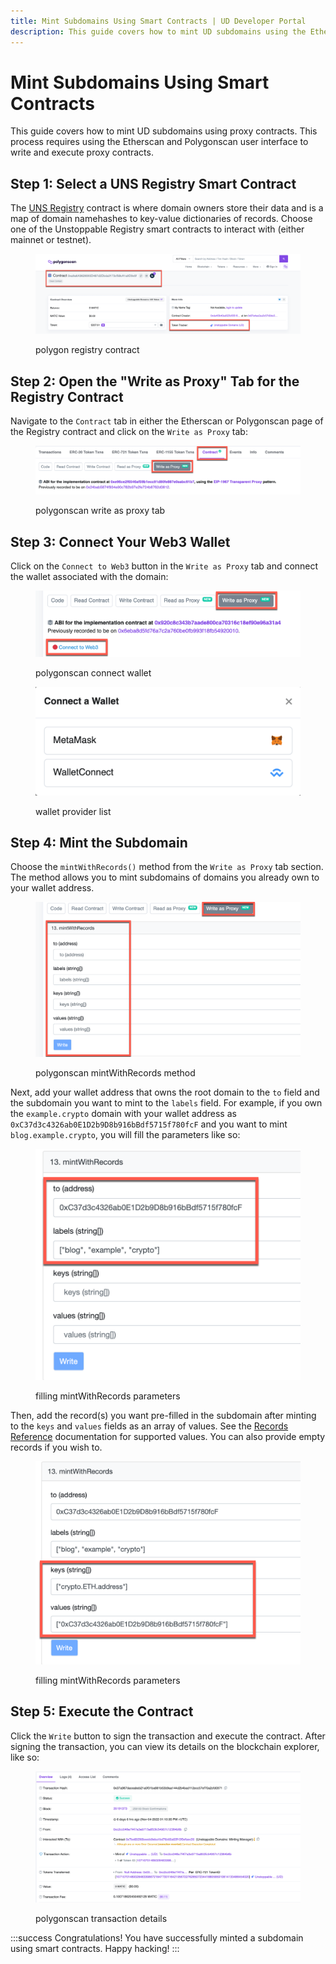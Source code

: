 ```yaml
---
title: Mint Subdomains Using Smart Contracts | UD Developer Portal
description: This guide covers how to mint UD subdomains using the Etherscan and Polygonscan user interfaces to write and execute proxy contracts.
---
```


# Mint Subdomains Using Smart Contracts

This guide covers how to mint UD subdomains using proxy contracts. This process requires using the Etherscan and Polygonscan user interface to write and execute proxy contracts.

## Step 1: Select a UNS Registry Smart Contract

The [UNS Registry](/developer-toolkit/reference/smart-contracts/uns-smart-contracts.md#unsregistry) contract is where domain owners store their data and is a map of domain namehashes to key-value dictionaries of records. Choose one of the Unstoppable Registry smart contracts to interact with (either mainnet or testnet).

<figure>

![polygon registry contract](../static/images/polygon-registry-contract.png)

<figcaption>polygon registry contract</figcaption>
</figure>

## Step 2: Open the "Write as Proxy" Tab for the Registry Contract

Navigate to the `Contract` tab in either the Etherscan or Polygonscan page of the Registry contract and click on the `Write as Proxy` tab:

<figure>

![polygonscan write as proxy tab](../static/images/polygonscan-write-as-proxy-tab.png)

<figcaption>polygonscan write as proxy tab</figcaption>
</figure>

## Step 3: Connect Your Web3 Wallet

Click on the `Connect to Web3` button in the `Write as Proxy` tab and connect the wallet associated with the domain:

<figure class="half-inline-block">

![polygonscan connect wallet](../static/images/polygonscan-connect-wallet.png)

<figcaption>polygonscan connect wallet</figcaption>
</figure>

<figure class="half-inline-block">

![wallet provider list](../static/images/wallet-provider-list.png)

<figcaption>wallet provider list</figcaption>
</figure>

## Step 4: Mint the Subdomain

Choose the `mintWithRecords()` method from the `Write as Proxy` tab section. The method allows you to mint subdomains of domains you already own to your wallet address.

<figure>

![polygonscan mintWithRecords method](../static/images/polygonscan-mint-with-records-method.png '#width=50%')

<figcaption>polygonscan mintWithRecords method</figcaption>
</figure>

Next, add your wallet address that owns the root domain to the `to` field and the subdomain you want to mint to the `labels` field. For example, if you own the `example.crypto` domain with your wallet address as `0xC37d3c4326ab0E1D2b9D8b916bBdf5715f780fcF` and you want to mint `blog.example.crypto`, you will fill the parameters like so:

<figure>

![filling mintWithRecords parameters](../static/images/filling-mint-with-records-parameters.png '#width=50%')

<figcaption>filling mintWithRecords parameters</figcaption>
</figure>

Then, add the record(s) you want pre-filled in the subdomain after minting to the `keys` and `values` fields as an array of values. See the [Records Reference](/developer-toolkit/reference/records-reference.md) documentation for supported values. You can also provide empty records if you wish to.

<figure>

![filling mintWithRecords parameters](../static/images/filling-mint-with-records-parameters-2.png '#width=50%')

<figcaption>filling mintWithRecords parameters</figcaption>
</figure>

## Step 5: Execute the Contract

Click the `Write` button to sign the transaction and execute the contract. After signing the transaction, you can view its details on the blockchain explorer, like so:

<figure>

![polygonscan transaction details](../static/images/polygonscan-subdomain-minting-transaction-details.png)

<figcaption>polygonscan transaction details</figcaption>
</figure>

:::success Congratulations!
You have successfully minted a subdomain using smart contracts. Happy hacking!
:::

